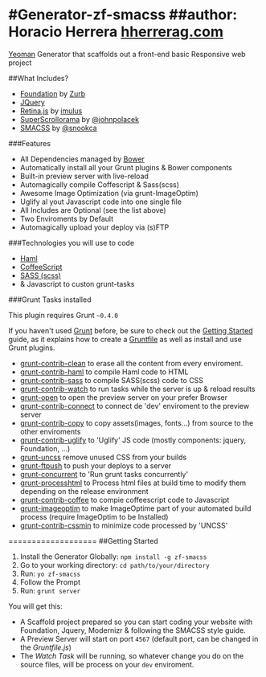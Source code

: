 #Generator-zf-smacss
##author: Horacio Herrera [hherrerag.com](http://hherrerag.com)
===================

[Yeoman](http:yeoman.io) Generator that scaffolds out a front-end basic Responsive web project

##What Includes?

- [Foundation](http://foundation.zurb.com) by [Zurb]()
- [JQuery](http://jquery.com)
- [Retina.js](http://retinajs.com/) by [imulus](http://imulus.com/)
- [SuperScrollorama](http://johnpolacek.github.io/superscrollorama/) by [@johnpolacek](https://twitter.com/johnpolacek)
- [SMACSS](http://smacss.com/) by [@snookca](https://twitter.com/snookca)


###Features

- All Dependencies managed by [Bower](http://bower.io/)
- Automatically install all your Grunt plugins & Bower components
- Built-in preview server with live-reload
- Automagically compile Coffescript & Sass(scss)
- Awesome Image Optimization (via grunt-ImageOptim)
- Uglify al yout Javascript code into one single file
- All Includes are Optional (see the list above)
- Two Enviroments by Default
- Automagically upload your deploy via (s)FTP


###Technologies you will use to code

- [Haml](http://haml-lang.com)
- [CoffeeScript](http://coffeescript.org/)
- [SASS (scss)](http://sass-lang.com/)
- & Javascript to custon grunt-tasks

###Grunt Tasks installed

This plugin requires Grunt `~0.4.0`

If you haven't used [Grunt](http://gruntjs.com/) before, be sure to check out the [Getting Started](http://gruntjs.com/getting-started) guide, as it explains how to create a [Gruntfile](http://gruntjs.com/sample-gruntfile) as well as install and use Grunt plugins.

- [grunt-contrib-clean](https://github.com/gruntjs/grunt-contrib-clean) to erase all the content from every enviroment.
- [grunt-contrib-haml](https://github.com/jhchen/grunt-contrib-haml) to compile Haml code to HTML
- [grunt-contrib-sass](https://github.com/gruntjs/grunt-contrib-sass) to compile SASS(scss) code to CSS
- [grunt-contrib-watch](https://github.com/gruntjs/grunt-contrib-watch) to run tasks while the server is up & reload results
- [grunt-open](https://github.com/jsoverson/grunt-open) to open the preview server on your prefer Browser
- [grunt-contrib-connect](https://github.com/gruntjs/grunt-contrib-connect) to connect de 'dev' enviroment to the preview server
- [grunt-contrib-copy](https://github.com/gruntjs/grunt-contrib-copy) to copy assets(images, fonts...) from source to the other enviroments
- [grunt-contrib-uglify](https://github.com/gruntjs/grunt-contrib-uglify) to 'Uglify' JS code (mostly components: jquery, Foundation, ...)
- [grunt-uncss](https://github.com/addyosmani/grunt-uncss) remove unused CSS from your builds
- [grunt-ftpush](https://github.com/inossidabile/grunt-ftpush) to push your deploys to a server
- [grunt-concurrent](https://github.com/sindresorhus/grunt-concurrent) to 'Run grunt tasks concurrently'
- [grunt-processhtml](https://github.com/dciccale/grunt-processhtml) to Process html files at build time to modify them depending on the release environment
- [grunt-contrib-coffee](https://github.com/gruntjs/grunt-contrib-coffee) to compie coffeescript code to Javascript
- [grunt-imageoptim](https://github.com/JamieMason/grunt-imageoptim) to make ImageOptime part of your automated build process (require ImageOptim to be Installed)
- [grunt-contrib-cssmin](https://github.com/gruntjs/grunt-contrib-cssmin) to minimize code processed by 'UNCSS'

===================
##Getting Started


1. Install the Generator Globally: `npm install -g zf-smacss`
2. Go to your working directory: `cd path/to/your/directory`
3. Run: `yo zf-smacss`
4. Follow the Prompt
5. Run: `grunt server`

You will get this:

- A Scaffold project prepared so you can start coding your website with Foundation, Jquery, Modernizr & following the SMACSS style guide.
- A Preview Server will start on port `4567` (default port, can be changed in the *Gruntfile.js*)
- The *Watch Task* will be running, so whatever change you do on the source files, will be process on your `dev` enviroment.